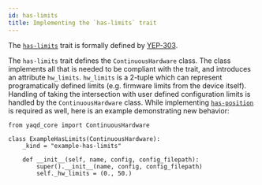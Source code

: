 ```yaml
---
id: has-limits
title: Implementing the `has-limits` trait
---
```


The [`has-limits`](https://yaq.fyi/traits/has-limits) trait is formally defined by [YEP-303](https://yeps.yaq.fyi/303).

The `has-limits` trait defines the `ContinuousHardware` class. The class
implements all that is needed to be compliant with the trait, and
introduces an attribute `hw_limits`. `hw_limits` is a 2-tuple which can
represent programatically defined limits (e.g. firmware limits from the
device itself). Handling of taking the intersection with user defined
configuration limits is handled by the `ContinuousHardware` class. While
implementing [`has-position`](../has-position) is required as well, here is an
example demonstrating new behavior:

```
from yaqd_core import ContinuousHardware

class ExampleHasLimits(ContinuousHardware):
    _kind = "example-has-limits"

    def __init__(self, name, config, config_filepath):
        super().__init__(name, config, config_filepath)
        self._hw_limits = (0., 50.)
```
